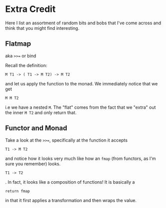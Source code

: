 # Extra Credit

Here I list an assortment of random bits and bobs that I've come across and think that you might find interesting.

## Flatmap

aka `>>=` or bind

Recall the definition:

    M T1 -> ( T1 -> M T2) -> M T2

and let us apply the function to the monad. We immediately notice that we get

    M M T2

i.e we have a nested `M`. The "flat" comes from the fact that we "extra" out the inner `M T2` and only return that.

## Functor and Monad

Take a look at the `>>=`, specifically at the function it accepts

    T1 -> M T2

and notice how it looks very much like how an `fmap` (from functors, as I'm sure you remember) looks.

    T1 -> T2

. In fact, it looks like a composition of functions! It is basically a


    return fmap

in that it first applies a transformation and then wraps the value.